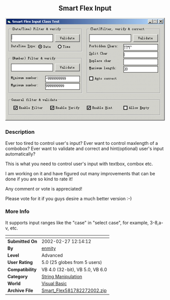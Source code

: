 ﻿<div align="center">

## Smart Flex Input

<img src="PIC20022272316165426.gif">
</div>

### Description

Ever too tired to control user's input? Ever want to control maxlength of a combobox? Ever want to validate and correct and hint(optional) user's input automatically?

This is what you need to control user's input with textbox, combox etc.

I am working on it and have figured out many improvements that can be done if you are so kind to rate it!

Any comment or vote is appreciated!

Please vote for it if you guys desire a much better version :-)
 
### More Info
 
It supports input ranges like the "case" in "select case", for example, 3-8,a-v, etc.


<span>             |<span>
---                |---
**Submitted On**   |2002-02-27 12:14:12
**By**             |[enmity](https://github.com/Planet-Source-Code/PSCIndex/blob/master/ByAuthor/enmity.md)
**Level**          |Advanced
**User Rating**    |5.0 (25 globes from 5 users)
**Compatibility**  |VB 4\.0 \(32\-bit\), VB 5\.0, VB 6\.0
**Category**       |[String Manipulation](https://github.com/Planet-Source-Code/PSCIndex/blob/master/ByCategory/string-manipulation__1-5.md)
**World**          |[Visual Basic](https://github.com/Planet-Source-Code/PSCIndex/blob/master/ByWorld/visual-basic.md)
**Archive File**   |[Smart\_Flex581782272002\.zip](https://github.com/Planet-Source-Code/enmity-smart-flex-input__1-32174/archive/master.zip)








